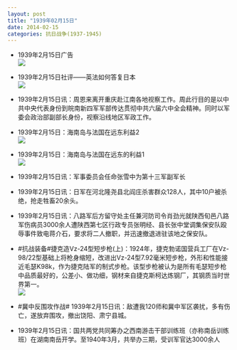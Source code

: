 ```yaml
---
layout: post
title: "1939年02月15日"
date: 2014-02-15
categories: 抗日战争(1937-1945)
---
```


<meta name="referrer" content="no-referrer" />

- 1939年2月15日广告 <br/><img src="https://ww1.sinaimg.cn/large/aca367d8jw1edkexzwwy6j20580h7jsw.jpg" />

- 1939年2月15日社评——英法如何答复日本 <br/><img src="https://ww1.sinaimg.cn/large/aca367d8jw1edkd6l4g8hj20pl0yi4k7.jpg" />

- 1939年2月15日讯：周恩来离开重庆赴江南各地视察工作。周此行目的是以中共中央代表身份到皖南新四军军部传达贯彻中共六届六中全会精神。同时以军委会政治部副部长身份，视察沿线地区军政工作。 

- 1939年2月15日：海南岛与法国在远东利益2 <br/><img src="https://ww1.sinaimg.cn/large/aca367d8jw1edk68u88zvj20la134qqv.jpg" />

- 1939年2月15日：海南岛与法国在远东的利益1 <br/><img src="https://ww4.sinaimg.cn/large/aca367d8jw1edk4ig2v2fj20c50y1akn.jpg" />

- 1939年2月15日讯：军事委员会任命张雪中为第十三军副军长 

- 1939年2月15日讯：日军在河北隆尧县北阎庄杀害群众128人，其中10户被杀绝，抢走牲畜20余头。 

- 1939年2月15日讯：八路军后方留守处主任兼河防司令肖劲光就陕西旬邑八路军伤病员3000余人遭陕西第七区行政专员张明经、县长张中堂调集保安队殴辱事件致电蒋介石，要求将二人撤职，并迅速撤退进驻该地之保安队。 

- #抗战装备#捷克造Vz-24型短步枪(上)：1924年，捷克勃诺国营兵工厂在Vz-98/22型基础上将枪身缩短，改进出Vz-24型7.92毫米短步枪，外形和性能接近毛瑟K98k，作为捷克陆军的制式步枪。该型步枪被认为是所有毛瑟短步枪中品质最好的，公差小、做功细，钢材来自捷克斯柯达炼钢厂，其钢质当时世界第一。  <br/><img src="https://ww4.sinaimg.cn/large/aca367d8jw1edju4nxchgj20go0g9422.jpg" />

- #冀中反围攻作战# 1939年2月15日讯：敌遭我120师和冀中军区袭扰，多有伤亡，遂放弃围攻，撤出饶阳、肃宁县城。 

- 1939年2月15日讯：国共两党共同筹办之西南游击干部训练班（亦称南岳训练班）在湖南南岳开学。至1940年3月，共举办三期，受训军官达3000余人 

